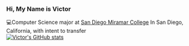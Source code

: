<!-- Level 1: Simple bio and stats -->

### Hi, My Name is Victor

💻Computer Science major at [San Diego Miramar College](https://sdmiramar.edu) In San Diego, California, with intent to transfer <br/>
[![Victor's GitHub stats](https://github-readme-stats.vercel.app/api?username=VictorDoesCoding&show_icons=true&theme=chartreuse-dark)](https://github.com/VictorDoesCoding/github-readme-stats)


<!--
- 🔭 I’m currently working on ...
- 🌱 I’m currently learning ...
- 👯 I’m looking to collaborate on ...
- 🤔 I’m looking for help with ...
- 💬 Ask me about ...
- 📫 How to reach me: ...
- 😄 Pronouns: ...
- ⚡ Fun fact: ...
-->
